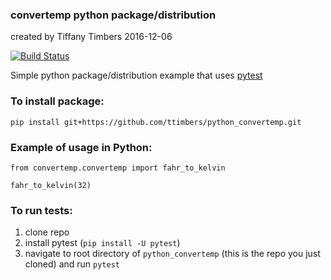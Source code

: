 ### convertemp python package/distribution
created by Tiffany Timbers
2016-12-06

[![Build Status](https://travis-ci.org/ttimbers/python_convertemp.svg?branch=master)](https://travis-ci.org/ttimbers/python_convertempm)


Simple python package/distribution example that uses [pytest](http://doc.pytest.org/en/latest/contents.html)

### To install package:
```
pip install git+https://github.com/ttimbers/python_convertemp.git
```

### Example of usage in Python:
```
from convertemp.convertemp import fahr_to_kelvin

fahr_to_kelvin(32)
```


### To run tests:
1. clone repo
2. install pytest (`pip install -U pytest`)
3. navigate to root directory of `python_convertemp` (this is the repo you just cloned) and run `pytest`